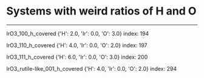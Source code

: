 # Systems with weird ratios of H and O
---

IrO3_100_h_covered
{'H': 2.0, 'Ir': 0.0, 'O': 3.0}
index:  194

IrO3_110_h_covered
{'H': 4.0, 'Ir': 0.0, 'O': 2.0}
index:  197

IrO3_111_h_covered
{'H': 6.0, 'Ir': 0.0, 'O': 3.0}
index:  200

IrO3_rutile-like_001_h_covered
{'H': 4.0, 'Ir': 0.0, 'O': 2.0}
index:  294